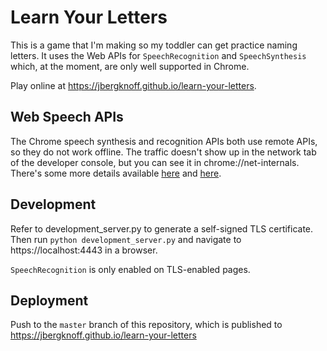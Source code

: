 # Learn Your Letters

This is a game that I'm making so my toddler can get practice naming letters. It uses the Web APIs for `SpeechRecognition` and `SpeechSynthesis` which, at the moment, are only well supported in Chrome.

Play online at https://jbergknoff.github.io/learn-your-letters.

## Web Speech APIs

The Chrome speech synthesis and recognition APIs both use remote APIs, so they do not work offline. The traffic doesn't show up in the network tab of the developer console, but you can see it in chrome://net-internals. There's some more details available [here](https://stackoverflow.com/a/41550344/349427) and [here](http://blog.travispayton.com/wp-content/uploads/2014/03/Google-Speech-API.pdf).

## Development

Refer to development_server.py to generate a self-signed TLS certificate. Then run `python development_server.py` and navigate to https://localhost:4443 in a browser.

`SpeechRecognition` is only enabled on TLS-enabled pages.

## Deployment

Push to the `master` branch of this repository, which is published to https://jbergknoff.github.io/learn-your-letters
